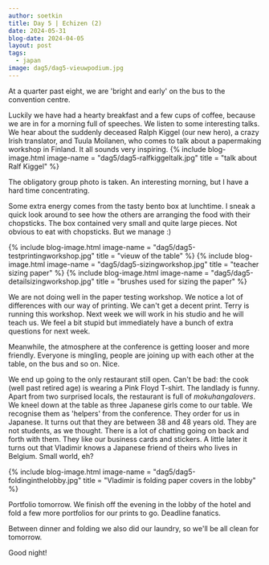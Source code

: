 ```yaml
---
author: soetkin
title: Day 5 | Echizen (2)
date: 2024-05-31
blog-date: 2024-04-05
layout: post
tags:
  - japan
image: dag5/dag5-vieuwpodium.jpg
---
```


At a quarter past eight, we are 'bright and early' on the bus to the convention centre.

Luckily we have had a hearty breakfast and a few cups of coffee, because we are in for a morning full of speeches. We listen to some interesting talks. We hear about the suddenly deceased Ralph Kiggel (our new hero), a crazy Irish translator, and Tuula Moilanen, who comes to talk about a papermaking workshop in Finland. It all sounds very inspiring. 
{% include blog-image.html image-name = "dag5/dag5-ralfkiggeltalk.jpg"  title = "talk about Ralf Kiggel" %}

The obligatory group photo is taken. An interesting morning, but I have a hard time concentrating.

Some extra energy comes from the tasty bento box at lunchtime. I sneak a quick look around to see how the others are arranging the food with their chopsticks. The box contained very small and quite large pieces. Not obvious to eat with chopsticks. But we manage :)

{% include blog-image.html image-name = "dag5/dag5-testprintingworkshop.jpg"  title = "vieuw of the table" %}
{% include blog-image.html image-name = "dag5/dag5-sizingworkshop.jpg"  title = "teacher sizing paper" %}
{% include blog-image.html image-name = "dag5/dag5-detailsizingworkshop.jpg"  title = "brushes used for sizing the paper" %}

We are not doing well in the paper testing workshop. 
We notice a lot of differences with our way of printing. We can't get a decent print. Terry is running this workshop. Next week we will work in his studio and he will teach us. We feel a bit stupid but immediately have a bunch of extra questions for next week.

Meanwhile, the atmosphere at the conference is getting looser and more friendly. Everyone is mingling, people are joining up with each other at the table, on the bus and so on. Nice.

We end up going to the only restaurant still open. Can't be bad: the cook (well past retired age) is wearing a Pink Floyd T-shirt. The landlady is funny. Apart from two surprised locals, the restaurant is full of *mokuhangalovers*. We kneel down at the table as three Japanese girls come to our table. We recognise them as 'helpers' from the conference. They order for us in Japanese. It turns out that they are between 38 and 48 years old. They are not students, as we thought. There is a lot of chatting going on back and forth with them. They like our business cards and stickers. A little later it turns out that Vladimir knows a Japanese friend of theirs who lives in Belgium. Small world, eh?

{% include blog-image.html image-name = "dag5/dag5-foldinginthelobby.jpg"  title = "Vladimir is folding paper covers in the lobby" %}

Portfolio tomorrow. We finish off the evening in the lobby of the hotel and fold a few more portfolios for our prints to go. Deadline fanatics.

Between dinner and folding we also did our laundry, so we'll be all clean for tomorrow.

Good night!
